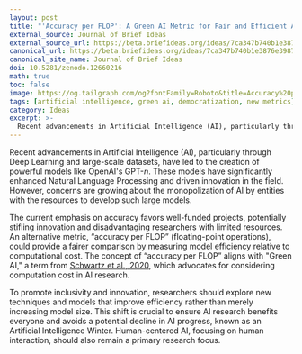 ```yaml
---
layout: post
title: "'Accuracy per FLOP': A Green AI Metric for Fair and Efficient AI Development"
external_source: Journal of Brief Ideas
external_source_url: https://beta.briefideas.org/ideas/7ca347b740b1e3876e3987d1fc986df9
canonical_url: https://beta.briefideas.org/ideas/7ca347b740b1e3876e3987d1fc986df9
canonical_site_name: Journal of Brief Ideas
doi: 10.5281/zenodo.12660216
math: true
toc: false
image: https://og.tailgraph.com/og?fontFamily=Roboto&title=Accuracy%20per%20Flop&titleTailwind=font-bold%20text-6xl%20text-white&text=A%20Brief%20Idea&textTailwind=text-2xl%20mt-4%20text-white&logoTailwind=h-8&bgTailwind=bg-black&footer=espositoandrea.github.io&footerTailwind=text-white
tags: [artificial intelligence, green ai, democratization, new metrics]
category: Ideas
excerpt: >-
  Recent advancements in Artificial Intelligence (AI), particularly through Deep Learning and large-scale datasets, have led to the creation of powerful models like OpenAI's GPT-n. These models have significantly enhanced Natural Language...
---
```


Recent advancements in Artificial Intelligence (AI), particularly through Deep Learning and large-scale datasets, have led to the creation of powerful models like OpenAI's GPT-$n$. These models have significantly enhanced Natural Language Processing and driven innovation in the field. However, concerns are growing about the monopolization of AI by entities with the resources to develop such large models.

The current emphasis on accuracy favors well-funded projects, potentially stifling innovation and disadvantaging researchers with limited resources. An alternative metric, “accuracy per FLOP” (floating-point operations), could provide a fairer comparison by measuring model efficiency relative to computational cost. The concept of “accuracy per FLOP” aligns with "Green AI," a term from [Schwartz et al., 2020](https://doi.org/10.1145/3381831), which advocates for considering computation cost in AI research.

To promote inclusivity and innovation, researchers should explore new techniques and models that improve efficiency rather than merely increasing model size. This shift is crucial to ensure AI research benefits everyone and avoids a potential decline in AI progress, known as an Artificial Intelligence Winter. Human-centered AI, focusing on human interaction, should also remain a primary research focus.
